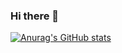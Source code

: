 ### Hi there 👋


[![Anurag's GitHub stats](https://github-readme-stats.vercel.app/api?username=HarshithaVemuri24)](https://github.com/anuraghazra/github-readme-stats)

<!--
**HarshithaVemuri24/HarshithaVemuri24** is a ✨ _special_ ✨ repository because its `README.md` (this file) appears on your GitHub profile.

Here are some ideas to get you started:

- 🔭 I’m currently working on ...
- 🌱 I’m currently learning ...
- 👯 I’m looking to collaborate on ...
- 🤔 I’m looking for help with ...
- 💬 Ask me about ...
- 📫 How to reach me: ...
- 😄 Pronouns: ...
- ⚡ Fun fact: ...
-->
